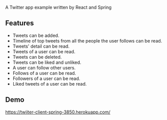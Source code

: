 A Twitter app example written by React and Spring

## Features

- Tweets can be added.
- Timeline of top tweets from all the people the user follows can be read.
- Tweets' detail can be read.
- Tweets of a user can be read.
- Tweets can be deleted.
- Tweets can be liked and unliked.
- A user can follow other users.
- Follows of a user can be read.
- Followers of a user can be read.
- Liked tweets of a user can be read.

## Demo

https://twiiter-client-spring-3850.herokuapp.com/
